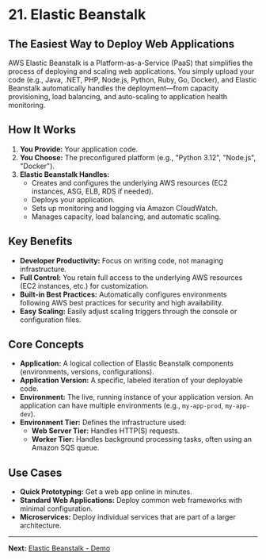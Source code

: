 # 21. Elastic Beanstalk

## The Easiest Way to Deploy Web Applications

AWS Elastic Beanstalk is a Platform-as-a-Service (PaaS) that simplifies the process of deploying and scaling web applications. You simply upload your code (e.g., Java, .NET, PHP, Node.js, Python, Ruby, Go, Docker), and Elastic Beanstalk automatically handles the deployment—from capacity provisioning, load balancing, and auto-scaling to application health monitoring.

## How It Works

1.  **You Provide:** Your application code.
2.  **You Choose:** The preconfigured platform (e.g., "Python 3.12", "Node.js", "Docker").
3.  **Elastic Beanstalk Handles:**
    *   Creates and configures the underlying AWS resources (EC2 instances, ASG, ELB, RDS if needed).
    *   Deploys your application.
    *   Sets up monitoring and logging via Amazon CloudWatch.
    *   Manages capacity, load balancing, and automatic scaling.

## Key Benefits

*   **Developer Productivity:** Focus on writing code, not managing infrastructure.
*   **Full Control:** You retain full access to the underlying AWS resources (EC2 instances, etc.) for customization.
*   **Built-in Best Practices:** Automatically configures environments following AWS best practices for security and high availability.
*   **Easy Scaling:** Easily adjust scaling triggers through the console or configuration files.

## Core Concepts

*   **Application:** A logical collection of Elastic Beanstalk components (environments, versions, configurations).
*   **Application Version:** A specific, labeled iteration of your deployable code.
*   **Environment:** The live, running instance of your application version. An application can have multiple environments (e.g., `my-app-prod`, `my-app-dev`).
*   **Environment Tier:** Defines the infrastructure used:
    *   **Web Server Tier:** Handles HTTP(S) requests.
    *   **Worker Tier:** Handles background processing tasks, often using an Amazon SQS queue.

## Use Cases

-   **Quick Prototyping:** Get a web app online in minutes.
-   **Standard Web Applications:** Deploy common web frameworks with minimal configuration.
-   **Microservices:** Deploy individual services that are part of a larger architecture.

---

**Next:** [Elastic Beanstalk - Demo](./22-elastic-beanstalk-demo.md)
